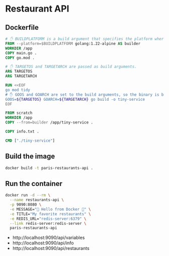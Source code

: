 # Restaurant API

## Dockerfile

```Dockerfile
# ✋ BUILDPLATFORM is a build argument that specifies the platform where the image is built.
FROM --platform=$BUILDPLATFORM golang:1.22-alpine AS builder
WORKDIR /app
COPY main.go .
COPY go.mod .

# ✋ TARGETOS and TARGETARCH are passed as build arguments.
ARG TARGETOS
ARG TARGETARCH

RUN <<EOF
go mod tidy 
# ✋ GOOS and GOARCH are set to the build arguments, so the binary is built for the target platform.
GOOS=${TARGETOS} GOARCH=${TARGETARCH} go build -o tiny-service
EOF

FROM scratch
WORKDIR /app
COPY --from=builder /app/tiny-service .

COPY info.txt . 

CMD ["./tiny-service"]
```

## Build the image

```bash
docker build -t paris-restaurants-api .
```

## Run the container

```bash
docker run -d --rm \
  --name restaurants-api \
  -p 9090:8080 \
  -e MESSAGE="🎉 Hello from Docker 👋" \
  -e TITLE="My favorite restaurants" \
  -e REDIS_URL="redis-server:6379" \
  --link redis-server:redis-server \
  paris-restaurants-api
```

- http://localhost:9090/api/variables
- http://localhost:9090/api/info
- http://localhost:9090/api/restaurants